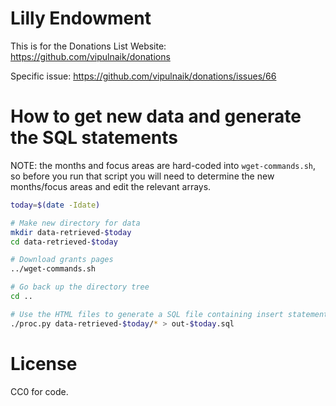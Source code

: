 # Lilly Endowment

This is for the Donations List Website: https://github.com/vipulnaik/donations

Specific issue: https://github.com/vipulnaik/donations/issues/66

# How to get new data and generate the SQL statements

NOTE: the months and focus areas are hard-coded into `wget-commands.sh`, so
before you run that script you will need to determine the new months/focus
areas and edit the relevant arrays.

```bash
today=$(date -Idate)

# Make new directory for data
mkdir data-retrieved-$today
cd data-retrieved-$today

# Download grants pages
../wget-commands.sh

# Go back up the directory tree
cd ..

# Use the HTML files to generate a SQL file containing insert statements
./proc.py data-retrieved-$today/* > out-$today.sql
```

# License

CC0 for code.
